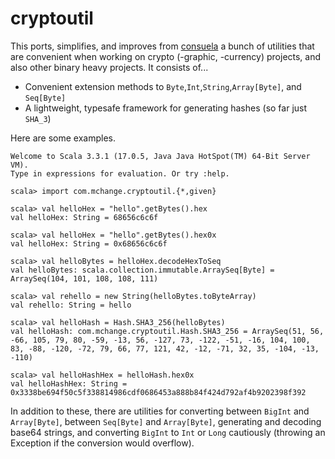 # cryptoutil

This ports, simplifies, and improves from [consuela](https://github.com/swaldman/consuela) a bunch of utilities that are convenient when
working on crypto (-graphic, -currency) projects, and also other binary heavy projects. It consists of...

* Convenient extension methods to `Byte`,`Int`,`String`,`Array[Byte]`, and `Seq[Byte]`
* A lightweight, typesafe framework for generating hashes (so far just `SHA_3`)

Here are some examples.

```plaintext
Welcome to Scala 3.3.1 (17.0.5, Java Java HotSpot(TM) 64-Bit Server VM).
Type in expressions for evaluation. Or try :help.
                                                                                                                                                                                                   
scala> import com.mchange.cryptoutil.{*,given}
                                                                                                                                                                                                   
scala> val helloHex = "hello".getBytes().hex
val helloHex: String = 68656c6c6f
                                                                                                                                                                                                   
scala> val helloHex = "hello".getBytes().hex0x
val helloHex: String = 0x68656c6c6f
                                                                                                                                                                                                   
scala> val helloBytes = helloHex.decodeHexToSeq
val helloBytes: scala.collection.immutable.ArraySeq[Byte] = ArraySeq(104, 101, 108, 108, 111)
                                                                                                                                                                                                   
scala> val rehello = new String(helloBytes.toByteArray)
val rehello: String = hello
                                                                                                                                                                                                   
scala> val helloHash = Hash.SHA3_256(helloBytes)
val helloHash: com.mchange.cryptoutil.Hash.SHA3_256 = ArraySeq(51, 56, -66, 105, 79, 80, -59, -13, 56, -127, 73, -122, -51, -16, 104, 100, 83, -88, -120, -72, 79, 66, 77, 121, 42, -12, -71, 32, 35, -104, -13, -110)
                                                                                                                                                                                                   
scala> val helloHashHex = helloHash.hex0x
val helloHashHex: String = 0x3338be694f50c5f338814986cdf0686453a888b84f424d792af4b9202398f392
```

In addition to these, there are utilities for converting between `BigInt` and `Array[Byte]`, between `Seq[Byte]` and `Array[Byte]`,
generating and decoding base64 strings, and converting `BigInt` to `Int` or `Long` cautiously (throwing an Exception if the conversion
would overflow).

